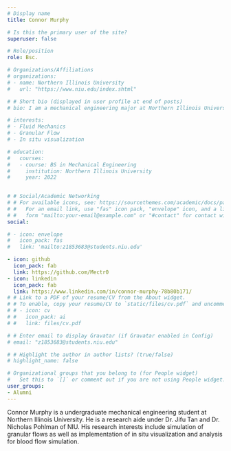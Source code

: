 ```yaml
---
# Display name
title: Connor Murphy

# Is this the primary user of the site?
superuser: false

# Role/position
role: Bsc.

# Organizations/Affiliations
# organizations:
# - name: Northern Illinois University
#   url: "https://www.niu.edu/index.shtml"

# # Short bio (displayed in user profile at end of posts)
# bio: I am a mechanical engineering major at Northern Illinois University. My research interests include fluid mechanics, granular flow, and in-situ visualization.

# interests:
# - Fluid Mechanics
# - Granular Flow
# - In situ visualization

# education:
#   courses:
#   - course: BS in Mechanical Engineering
#     institution: Northern Illinois University 
#     year: 2022
  

# # Social/Academic Networking
# # For available icons, see: https://sourcethemes.com/academic/docs/page-builder/#icons
# #   For an email link, use "fas" icon pack, "envelope" icon, and a link in the
# #   form "mailto:your-email@example.com" or "#contact" for contact widget.
social:

# - icon: envelope
#   icon_pack: fas
#   link: 'mailto:z1853683@students.niu.edu'

- icon: github
  icon_pack: fab
  link: https://github.com/Mectr0
- icon: linkedin
  icon_pack: fab
  link: https://www.linkedin.com/in/connor-murphy-78b80b171/
# # Link to a PDF of your resume/CV from the About widget.
# # To enable, copy your resume/CV to `static/files/cv.pdf` and uncomment the lines below.
# # - icon: cv
# #   icon_pack: ai
# #   link: files/cv.pdf

# # Enter email to display Gravatar (if Gravatar enabled in Config)
# email: "z1853683@students.niu.edu"

# # Highlight the author in author lists? (true/false)
# highlight_name: false

# Organizational groups that you belong to (for People widget)
#   Set this to `[]` or comment out if you are not using People widget.
user_groups:
- Alumni
---
```


Connor Murphy is a undergraduate mechanical engineering student at Northern Illinois University. He is a research aide under Dr. Jifu Tan and Dr. Nicholas Pohlman of NIU. His research interests include simulation of granular flows as well as implementation of in situ visualization and analysis for blood flow simulation.

 

